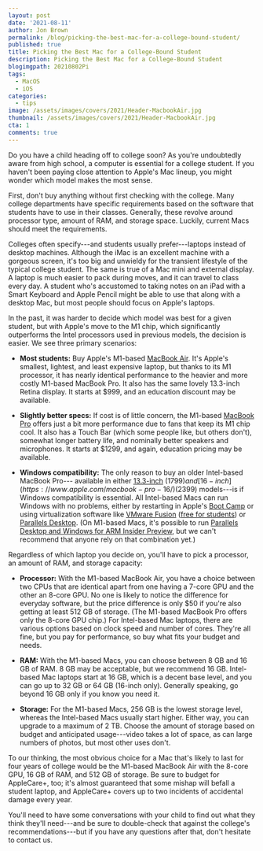 ```yaml
---
layout: post
date: '2021-08-11'
author: Jon Brown
permalink: /blog/picking-the-best-mac-for-a-college-bound-student/
published: true
title: Picking the Best Mac for a College-Bound Student
description: Picking the Best Mac for a College-Bound Student
blogimgpath: 20210802Pi
tags:
  - MacOS
  - iOS
categories:
  - tips
image: /assets/images/covers/2021/Header-MacbookAir.jpg
thumbnail: /assets/images/covers/2021/Header-MacbookAir.jpg
cta: 1
comments: true
---
```

Do you have a child heading off to college soon? As you're undoubtedly
aware from high school, a computer is essential for a college student.
If you haven't been paying close attention to Apple's Mac lineup, you
might wonder which model makes the most sense.

First, don't buy anything without first checking with the college. Many
college departments have specific requirements based on the software
that students have to use in their classes. Generally, these revolve
around processor type, amount of RAM, and storage space. Luckily,
current Macs should meet the requirements.

Colleges often specify---and students usually prefer---laptops instead
of desktop machines. Although the iMac is an excellent machine with a
gorgeous screen, it's too big and unwieldy for the transient lifestyle
of the typical college student. The same is true of a Mac mini and
external display. A laptop is much easier to pack during moves, and it
can travel to class every day. A student who's accustomed to taking
notes on an iPad with a Smart Keyboard and Apple Pencil might be able to
use that along with a desktop Mac, but most people should focus on
Apple's laptops.

In the past, it was harder to decide which model was best for a given
student, but with Apple's move to the M1 chip, which significantly
outperforms the Intel processors used in previous models, the decision
is easier. We see three primary scenarios:

-   **Most students:** Buy Apple's M1-based [MacBook
    Air](https://www.apple.com/macbook-air/). It's Apple's smallest,
    lightest, and least expensive laptop, but thanks to its M1
    processor, it has nearly identical performance to the heavier and
    more costly M1-based MacBook Pro. It also has the same lovely
    13.3-inch Retina display. It starts at $999, and an education
    discount may be available.

-   **Slightly better specs:** If cost is of little concern, the
    M1-based [MacBook Pro](https://www.apple.com/macbook-pro-13/) offers
    just a bit more performance due to fans that keep its M1 chip cool.
    It also has a Touch Bar (which some people like, but others don't),
    somewhat longer battery life, and nominally better speakers and
    microphones. It starts at $1299, and again, education pricing may
    be available.

-   **Windows compatibility:** The only reason to buy an older
    Intel-based MacBook Pro--- available in either
    [13.3-inch](https://www.apple.com/shop/buy-mac/macbook-pro/13-inch-space-gray-2.0ghz-intel-core-i5-quad-core-processor-with-intel-iris-plus-graphics-512gb)
    ($1799) and [16-inch](https://www.apple.com/macbook-pro-16/)
    ($2399) models---is if Windows compatibility is essential. All
    Intel-based Macs can run Windows with no problems, either by
    restarting in Apple's [Boot
    Camp](https://support.apple.com/boot-camp) or using virtualization
    software like [VMware
    Fusion](https://www.vmware.com/products/fusion.html) ([free for
    students](https://my.vmware.com/web/vmware/evalcenter?p=fusion-player-personal))
    or [Parallels Desktop](http://www.parallels.com/products/desktop/).
    (On M1-based Macs, it's possible to run [Parallels Desktop and
    Windows for ARM Insider
    Preview](https://www.parallels.com/blogs/parallels-desktop-apple-silicon-mac/),
    but we can't recommend that anyone rely on that combination yet.)

Regardless of which laptop you decide on, you'll have to pick a
processor, an amount of RAM, and storage capacity:

-   **Processor:** With the M1-based MacBook Air, you have a choice
    between two CPUs that are identical apart from one having a 7-core
    GPU and the other an 8-core GPU. No one is likely to notice the
    difference for everyday software, but the price difference is only
    $50 if you're also getting at least 512 GB of storage. (The
    M1-based MacBook Pro offers only the 8-core GPU chip.) For
    Intel-based Mac laptops, there are various options based on clock
    speed and number of cores. They're all fine, but you pay for
    performance, so buy what fits your budget and needs.

-   **RAM:** With the M1-based Macs, you can choose between 8 GB and 16
    GB of RAM. 8 GB may be acceptable, but we recommend 16 GB.
    Intel-based Mac laptops start at 16 GB, which is a decent base
    level, and you can go up to 32 GB or 64 GB (16-inch only). Generally
    speaking, go beyond 16 GB only if you know you need it.

-   **Storage:** For the M1-based Macs, 256 GB is the lowest storage
    level, whereas the Intel-based Macs usually start higher. Either
    way, you can upgrade to a maximum of 2 TB. Choose the amount of
    storage based on budget and anticipated usage---video takes a lot of
    space, as can large numbers of photos, but most other uses don't.

To our thinking, the most obvious choice for a Mac that's likely to last
for four years of college would be the M1-based MacBook Air with the
8-core GPU, 16 GB of RAM, and 512 GB of storage. Be sure to budget for
AppleCare+, too; it's almost guaranteed that some mishap will befall a
student laptop, and AppleCare+ covers up to two incidents of accidental
damage every year.

You'll need to have some conversations with your child to find out what
they think they'll need---and be sure to double-check that against the
college's recommendations---but if you have any questions after that,
don't hesitate to contact us.